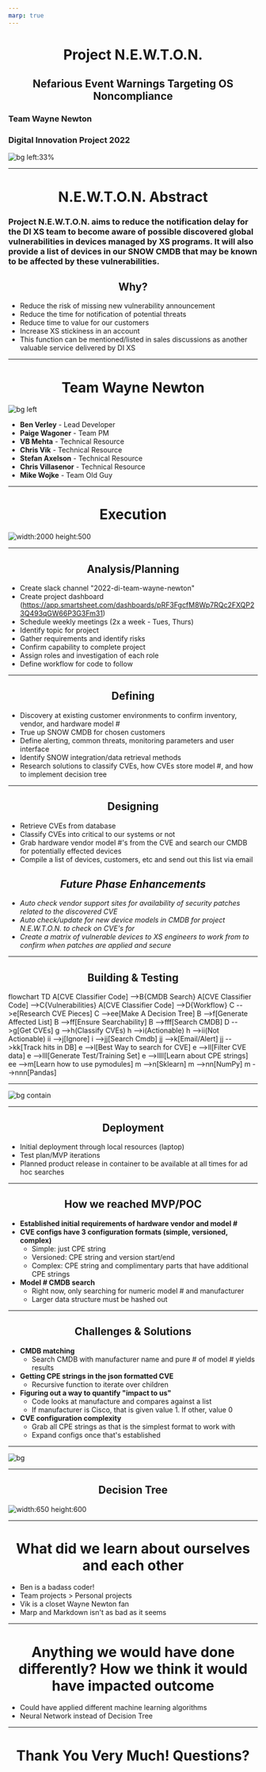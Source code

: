 ```yaml
---
marp: true
---
```


# Project N.E.W.T.O.N.
## Nefarious Event Warnings Targeting OS Noncompliance
### Team Wayne Newton
### Digital Innovation Project 2022
![bg left:33%](https://raw.githubusercontent.com/pwagoner/Wayne-Newton/main/newton.jpg)

---
# N.E.W.T.O.N. Abstract
### Project N.E.W.T.O.N. aims to reduce the notification delay for the DI XS team to become aware of possible discovered global vulnerabilities in devices managed by XS programs. It will also provide a list of devices in our SNOW CMDB that may be known to be affected by these vulnerabilities.
## Why?
- Reduce the risk of missing new vulnerability announcement
- Reduce the time for notification of potential threats
- Reduce time to value for our customers
- Increase XS stickiness in an account
- This function can be mentioned/listed in sales discussions as another valuable service delivered by DI XS

---
# Team Wayne Newton
![bg left](https://raw.githubusercontent.com/pwagoner/Wayne-Newton/main/Wayne%20Newtons%20(1).png)
- **Ben Verley** - Lead Developer
- **Paige Wagoner** - Team PM
- **VB Mehta** - Technical Resource
- **Chris Vik** - Technical Resource
- **Stefan Axelson** - Technical Resource
- **Chris Villasenor** - Technical Resource
- **Mike Wojke** - Team Old Guy

---
<style scoped>
    h1 {
        text-align: center
    }
    img {
        display: block;
 margin-left: auto;
 margin-right: auto;
    }
</style>
# Execution
![width:2000 height:500](https://raw.githubusercontent.com/Bverley92/DI-2022-Personal-Preso/main/Photos/SDLC.jpeg)

---
## Analysis/Planning
- Create slack channel "2022-di-team-wayne-newton"
- Create project dashboard (https://app.smartsheet.com/dashboards/pRF3FgcfM8Wp7RQc2FXQP23Q493qGW66P3G3Fm31)
- Schedule weekly meetings (2x a week - Tues, Thurs)
- Identify topic for project
- Gather requirements and identify risks
- Confirm capability to complete project
- Assign roles and investigation of each role
- Define workflow for code to follow

---
## Defining
- Discovery at existing customer environments to confirm inventory, vendor, and hardware model #
- True up SNOW CMDB for chosen customers
- Define alerting, common threats, monitoring parameters and user interface
- Identify SNOW integration/data retrieval methods
- Research solutions to classify CVEs, how CVEs store model #, and how to implement decision tree

---
## Designing
- Retrieve CVEs from database
- Classify CVEs into critical to our systems or not
- Grab hardware vendor model #'s from the CVE and search our CMDB for potentially effected devices
- Compile a list of devices, customers, etc and send out this list via email
## *Future Phase Enhancements*
- *Auto check vendor support sites for availability of security patches related to the discovered CVE*
- *Auto check/update for new device models in CMDB for project N.E.W.T.O.N. to check on CVE's for*
- *Create a matrix of vulnerable devices to XS engineers to work from to confirm when patches are applied and secure*

---
<style scoped>
    h2 {
        text-align: center
    }
    img {
        display: block;
 margin-left: auto;
 margin-right: auto;
    }
</style>
## Building & Testing

<script src="https://cdn.jsdelivr.net/npm/mermaid/dist/mermaid.min.js"></script>
<script>mermaid.initialize({startOnLoad:true});
</script>

<div class = "mermaid">
flowchart TD
    A[CVE Classifier Code] -->B{CMDB Search}
    A[CVE Classifier Code] -->C{Vulnerabilities}
    A[CVE Classifier Code] -->D{Workflow}
    C -->e[Research CVE Pieces]
    C -->ee[Make A Decision Tree]
    B -->f[Generate Affected List]
    B -->ff[Ensure Searchability]
    B -->fff[Search CMDB]
    D -->g[Get CVEs]
    g -->h(Classify CVEs)
    h -->i(Actionable)
    h -->ii(Not Actionable)
    ii -->j[Ignore]
    i -->jj[Search Cmdb]
    jj -->k[Email/Alert]
    jj -->kk[Track hits in DB]
    e -->l[Best Way to search for CVE]
    e -->ll[Filter CVE data]
    e -->lll[Generate Test/Training Set]
    e -->llll[Learn about CPE strings]
    ee -->m[Learn how to use pymodules]
    m -->n[Sklearn]
    m -->nn[NumPy]
    m -->nnn[Pandas]
</div>

---
![bg contain](https://raw.githubusercontent.com/pwagoner/Wayne-Newton/main/mvp.png)

---
## Deployment
- Initial deployment through local resources (laptop)
- Test plan/MVP iterations
- Planned product release in container to be available at all times for ad hoc searches

---
## How we reached MVP/POC
- **Established initial requirements of hardware vendor and model #**
- **CVE configs have 3 configuration formats (simple, versioned, complex)**
    - Simple: just CPE string
    - Versioned: CPE string and version start/end
    - Complex: CPE string and complimentary parts that have additional CPE strings
- **Model # CMDB search**
    - Right now, only searching for numeric model # and manufacturer
    - Larger data structure must be hashed out

---
## Challenges & Solutions
- **CMDB matching**
    - Search CMDB with manufacturer name and pure # of model # yields results
- **Getting CPE strings in the json formatted CVE**
    - Recursive function to iterate over children
- **Figuring out a way to quantify "impact to us"**
    - Code looks at manufacture and compares against a list
    - If manufacturer is Cisco, that is given value 1. If other, value 0
- **CVE configuration complexity**
    - Grab all CPE strings as that is the simplest format to work with
    - Expand configs once that's established

---
![bg](https://raw.githubusercontent.com/pwagoner/Wayne-Newton/main/product-demo-themes.jpg)

---
<style scoped>
    h2 {
        text-align: center
    }
    img {
        display: block;
 margin-left: auto;
 margin-right: auto;
    }
</style>
## Decision Tree
![width:650 height:600](https://raw.githubusercontent.com/pwagoner/Wayne-Newton/main/decision%20tree.png)

---
# What did we learn about ourselves and each other
- Ben is a badass coder!
- Team projects > Personal projects
- Vik is a closet Wayne Newton fan
- Marp and Markdown isn't as bad as it seems

---
# Anything we would have done differently? How we think it would have impacted outcome
- Could have applied different machine learning algorithms
- Neural Network instead of Decision Tree

---
# Thank You Very Much! Questions?
